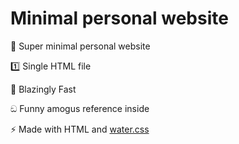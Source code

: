 # Minimal personal website

🧹 Super minimal personal website

1️⃣ Single HTML file

💨 Blazingly Fast

ඞ Funny amogus reference inside

⚡ Made with HTML and [water.css](https://watercss.kognise.dev/)
